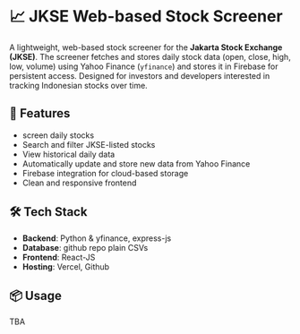 # 📈 JKSE Web-based Stock Screener

A lightweight, web-based stock screener for the **Jakarta Stock Exchange (JKSE)**. The screener fetches and stores daily stock data (open, close, high, low, volume) using Yahoo Finance (`yfinance`) and stores it in Firebase for persistent access. Designed for investors and developers interested in tracking Indonesian stocks over time.

## 🚀 Features
- screen daily stocks
- Search and filter JKSE-listed stocks
- View historical daily data
- Automatically update and store new data from Yahoo Finance
- Firebase integration for cloud-based storage
- Clean and responsive frontend

## 🛠️ Tech Stack

- **Backend**: Python & yfinance, express-js
- **Database**: github repo plain CSVs
- **Frontend**: React-JS
- **Hosting**: Vercel, Github

## 📦 Usage
TBA
